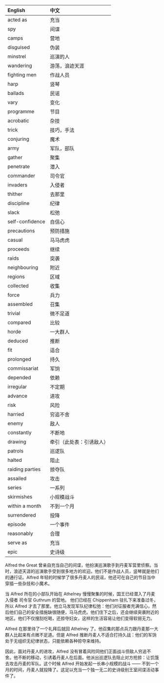 |English|中文|
|:--|:--|
|acted as|充当|
|spy|间谍|
|camps|营地|
|disguised|伪装|
|minstrel|巡演的人|
|wandering|游荡，浪迹天涯|
|fighting men|作战人员|
|harp|竖琴|
|ballads|民谣|
|vary|变化|
|programme|节目|
|acrobatic|杂技|
|trick|技巧，手法|
|conjuring|魔术|
|army|军队，部队|
|gather|聚集|
|penetrate|潜入|
|commander|司令官|
|invaders|入侵者|
|thither|去那里|
|discipline|纪律|
|slack|松弛|
|self-confidence|自信心|
|precautions|预防措施|
|casual|马马虎虎|
|proceeds|继续|
|raids|突袭|
|neighbouring|附近|
|regions|区域|
|collected|收集|
|force|兵力|
|assembled|召集|
|trivial|微不足道|
|compared|比较|
|horde|一大群人|
|deduced|推断|
|fit|适合|
|prolonged|持久|
|commissariat|军饷|
|depended|依赖|
|irregular|不定期|
|advance|进攻|
|risk|风险|
|harried|穷追不舍|
|enemy|敌人|
|constantly|不断地|
|drawing|牵引（此处表：引诱敌人）|
|patrols|巡逻队|
|halted|阻止|
|raiding parties|掠夺队|
|assailed|攻击|
|series|一系列|
|skirmishes|小规模战斗|
|within a month|不到一个月|
|surrendered|投降|
|episode|一个事件|
|reasonably|合理|
|serve as|充当|
|epic|史诗级|

Alfred the Great 曾亲自充当自己的间谍，他扮演巡演歌手到丹麦军营里侦察。当时，浪迹天涯的巡演歌手受到很多地方的欢迎。他们不是作战人员，竖琴就是他们的通行证。Alfred 年轻的时候学了很多丹麦人的民谣，他还可在自己的节目当中穿插一些杂技和小魔术。

当 Alfred 所在的小部队开始在 Athelney 慢慢聚集的时候，国王已经潜入了丹麦入侵者 司令官 Guthrum 的营地。 他们已经在 Chippenham 驻扎下来准备过冬，所以 Alfred 才去了那里。他立马发现军队纪律松弛：他们对征服者充满信心，然后他们自己的安全措施缺很随便，马马虎虎。他们住下之后，还会继续突袭附近的地区。他们不仅搜刮吃喝，还掠夺妇女，这样的生活容易让他们变得软弱无力。

Alfred 在那里待了一个礼拜后就回 Athelney 了。他召集的那点兵力跟丹麦那一大群人比起来有点微不足道。但是 Alfred 推断丹麦人不适合打持久战：他们的军饷处于无组织无纪律状态，只能依赖各种掠夺来维持。

因此，面对丹麦人的进攻，Alfred 没有冒着风险同他们正面战斗但敌人穷追不舍。他不断的移动，引诱着丹麦人在后面。他派出巡逻队去阻止对方抢掠：让饥饿去攻击丹麦的军队。这个时候 Alfred 开始发起一长串小规模的战斗 —— 不到一个月的时间，丹麦人就投降了。这足以充当一个独一无二的史诗级别王室间谍活动事件了。

